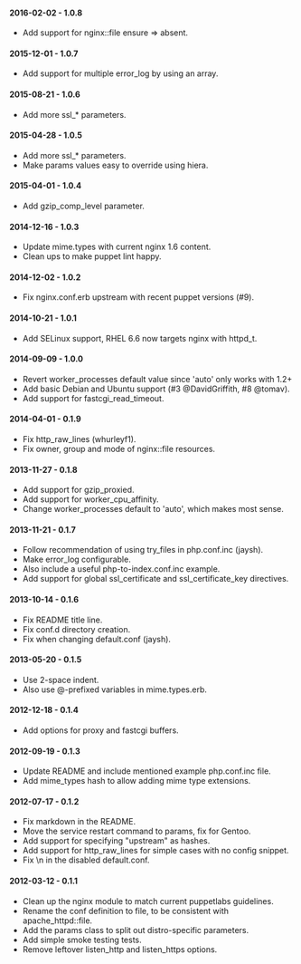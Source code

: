 #### 2016-02-02 - 1.0.8
* Add support for nginx::file ensure => absent.

#### 2015-12-01 - 1.0.7
* Add support for multiple error_log by using an array.

#### 2015-08-21 - 1.0.6
* Add more ssl_* parameters.

#### 2015-04-28 - 1.0.5
* Add more ssl_* parameters.
* Make params values easy to override using hiera.

#### 2015-04-01 - 1.0.4
* Add gzip_comp_level parameter.

#### 2014-12-16 - 1.0.3
* Update mime.types with current nginx 1.6 content.
* Clean ups to make puppet lint happy.

#### 2014-12-02 - 1.0.2
* Fix nginx.conf.erb upstream with recent puppet versions (#9).

#### 2014-10-21 - 1.0.1
* Add SELinux support, RHEL 6.6 now targets nginx with httpd_t.

#### 2014-09-09 - 1.0.0
* Revert worker_processes default value since 'auto' only works with 1.2+
* Add basic Debian and Ubuntu support (#3 @DavidGriffith, #8 @tomav).
* Add support for fastcgi_read_timeout.

#### 2014-04-01 - 0.1.9
* Fix http_raw_lines (whurleyf1).
* Fix owner, group and mode of nginx::file resources.

#### 2013-11-27 - 0.1.8
* Add support for gzip_proxied.
* Add support for worker_cpu_affinity.
* Change worker_processes default to 'auto', which makes most sense.

#### 2013-11-21 - 0.1.7
* Follow recommendation of using try_files in php.conf.inc (jaysh).
* Make error_log configurable.
* Also include a useful php-to-index.conf.inc example.
* Add support for global ssl_certificate and ssl_certificate_key directives.

#### 2013-10-14 - 0.1.6
* Fix README title line.
* Fix conf.d directory creation.
* Fix when changing default.conf (jaysh).

#### 2013-05-20 - 0.1.5
* Use 2-space indent.
* Also use @-prefixed variables in mime.types.erb.

#### 2012-12-18 - 0.1.4
* Add options for proxy and fastcgi buffers.

#### 2012-09-19 - 0.1.3
* Update README and include mentioned example php.conf.inc file.
* Add mime_types hash to allow adding mime type extensions.

#### 2012-07-17 - 0.1.2
* Fix markdown in the README.
* Move the service restart command to params, fix for Gentoo.
* Add support for specifying "upstream" as hashes.
* Add support for http_raw_lines for simple cases with no config snippet.
* Fix \n in the disabled default.conf.

#### 2012-03-12 - 0.1.1
* Clean up the nginx module to match current puppetlabs guidelines.
* Rename the conf definition to file, to be consistent with apache_httpd::file.
* Add the params class to split out distro-specific parameters.
* Add simple smoke testing tests.
* Remove leftover listen_http and listen_https options.

